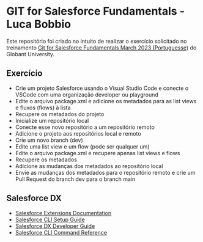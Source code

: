 # GIT for Salesforce Fundamentals - Luca Bobbio

Este repositório foi criado no intuito de realizar o exercício solicitado no treinamento [Git for Salesforce Fundamentals March 2023 (Portuguesse)](https://university.globant.com/group/5766) do Globant University.

## Exercício

- Crie um projeto Salesforce usando o Visual Studio Code e conecte o VSCode com uma organização developer ou playground
- Edite o arquivo package.xml e adicione os metadados para as list views e fluxos (flows) à lista
- Recupere os metadados do projeto
- Inicialize um repositório local
- Conecte esse novo repositório a um repositório remoto
- Adicione o projeto aos repositórios local e remoto
- Crie um novo branch (dev)
- Edite uma list view e um flow (pode ser qualquer um)
- Edite o arquivo package.xml e recupere apenas list views e flows
- Recupere os metadados
- Adicione as mudanças dos metadados ao repositório local
- Envie as mudanças dos metadados para o repositório remoto e crie um Pull Request do branch dev para o branch main

## Salesforce DX

- [Salesforce Extensions Documentation](https://developer.salesforce.com/tools/vscode/)
- [Salesforce CLI Setup Guide](https://developer.salesforce.com/docs/atlas.en-us.sfdx_setup.meta/sfdx_setup/sfdx_setup_intro.htm)
- [Salesforce DX Developer Guide](https://developer.salesforce.com/docs/atlas.en-us.sfdx_dev.meta/sfdx_dev/sfdx_dev_intro.htm)
- [Salesforce CLI Command Reference](https://developer.salesforce.com/docs/atlas.en-us.sfdx_cli_reference.meta/sfdx_cli_reference/cli_reference.htm)
